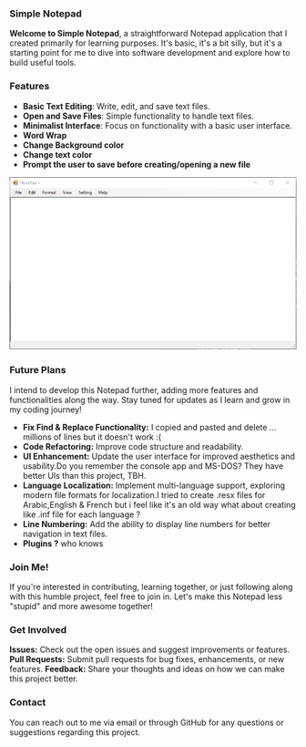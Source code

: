 ### Simple Notepad

**Welcome to Simple Notepad**, a straightforward Notepad application that I created primarily for learning purposes. It's basic, it's a bit silly, but it's a starting point for me to dive into software development and explore how to build useful tools.
### Features
- **Basic Text Editing**: Write, edit, and save text files.
- **Open and Save Files**: Simple functionality to handle text files.
- **Minimalist Interface**: Focus on functionality with a basic user interface.
- **Word Wrap**
- **Change Background color**
- **Change text color**
- **Prompt the user to save before creating/opening a new file**
  
![Project Preview](Notepad.png)

### Future Plans

I intend to develop this Notepad further, adding more features and functionalities along the way. Stay tuned for updates as I learn and grow in my coding journey!
- **Fix Find & Replace Functionality:** I copied and pasted and delete ... millions of lines but it doesn't work :(
- **Code Refactoring:** Improve code structure and readability.
- **UI Enhancement:** Update the user interface for improved aesthetics and usability.Do you remember the console app and MS-DOS? They have better UIs than this project, TBH. 
- **Language Localization:** Implement multi-language support, exploring modern file formats for localization.I tried to create .resx files for Arabic,English & French but i feel like it's an old way what about creating like .inf file for each language ?
- **Line Numbering:** Add the ability to display line numbers for better navigation in text files.
- **Plugins ?** who knows

### Join Me!

If you're interested in contributing, learning together, or just following along with this humble project, feel free to join in. Let's make this Notepad less "stupid" and more awesome together!

### Get Involved

**Issues:** Check out the open issues and suggest improvements or features.
**Pull Requests:** Submit pull requests for bug fixes, enhancements, or new features.
**Feedback:** Share your thoughts and ideas on how we can make this project better.

### Contact

You can reach out to me via email or through GitHub for any questions or suggestions regarding this project.




